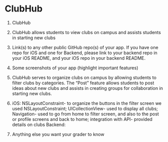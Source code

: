 # ClubHub
 1.    ClubHub 
 2.    ClubHub allows students to view clubs on campus and assists students in starting new clubs 
 3.    Link(s) to any other public GitHub repo(s) of your app. If you have one repo for iOS and one for Backend, please link to your backend repo in your iOS README, and your iOS repo in your backend README. 
 4.    Some screenshots of your app (highlight important features) 
 5.    ClubHub serves to organize clubs on campus by allowing students to filter clubs by categories. The “Post” feature allows students to post ideas about new clubs and assists in creating groups for collaboration in starting new clubs.  
 6.    iOS: NSLayoutConstraint- to organize the buttons in the filter screen we used NSLayoutConstraint; UICollectionView- used to display all clubs; Navigation- used to go from home to filter screen, and also to the post or profile screens and back to home; integration with API- provided details on clubs
      Backend: 

7.   Anything else you want your grader to know  
